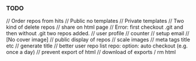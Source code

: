 ### TODO

// Order repos from hits
// Public no templates
// Private templates
// Two kind of delete repos
// share on html page
// Error: first checkout .git and then without .git two repos added.
// user profile
// counter 
// setup email
// [No cover image]
// public display of repos
// scale images
// meta tags title etc
// generate title
// better user repo list
repo: option: auto checkout (e.g. once a day) 
// prevent export of html
// download of exports / rm html
